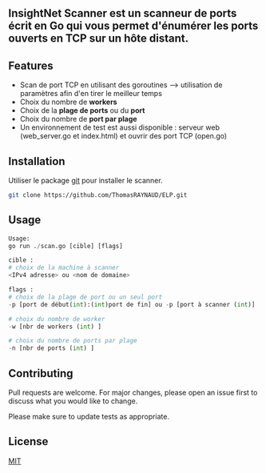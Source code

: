  <h2>**InsightNet Scanner** est un scanneur de ports écrit en Go qui vous permet d'énumérer les ports ouverts en TCP sur un hôte distant.</h2>
## Features

- Scan de port TCP en utilisant des goroutines --> utilisation de paramètres afin d'en tirer le meilleur temps
- Choix du nombre de **workers**
- Choix de la **plage de ports** ou du **port**
- Choix du nombre de **port par plage**
- Un environnement de test est aussi disponible : serveur web (web_server.go et index.html) et ouvrir des port TCP (open.go)


## Installation

Utiliser le package [git]([https://pip.pypa.io/en/stable/](https://git-scm.com/book/fr/v2/D%C3%A9marrage-rapide-Installation-de-Git)) pour installer le scanner.

```bash
git clone https://github.com/ThomasRAYNAUD/ELP.git 
```

## Usage

```python
Usage:
go run ./scan.go [cible] [flags]

cible :
# choix de la machine à scanner
<IPv4 adresse> ou <nom de domaine>

flags :
# choix de la plage de port ou un seul port
-p [port de début(int):(int)port de fin] ou -p [port à scanner (int)]

# choix du nombre de worker
-w [nbr de workers (int) ]

# choix du nombre de ports par plage
-n [nbr de ports (int) ]

```

## Contributing

Pull requests are welcome. For major changes, please open an issue first
to discuss what you would like to change.

Please make sure to update tests as appropriate.

## License

[MIT](https://choosealicense.com/licenses/mit/)

